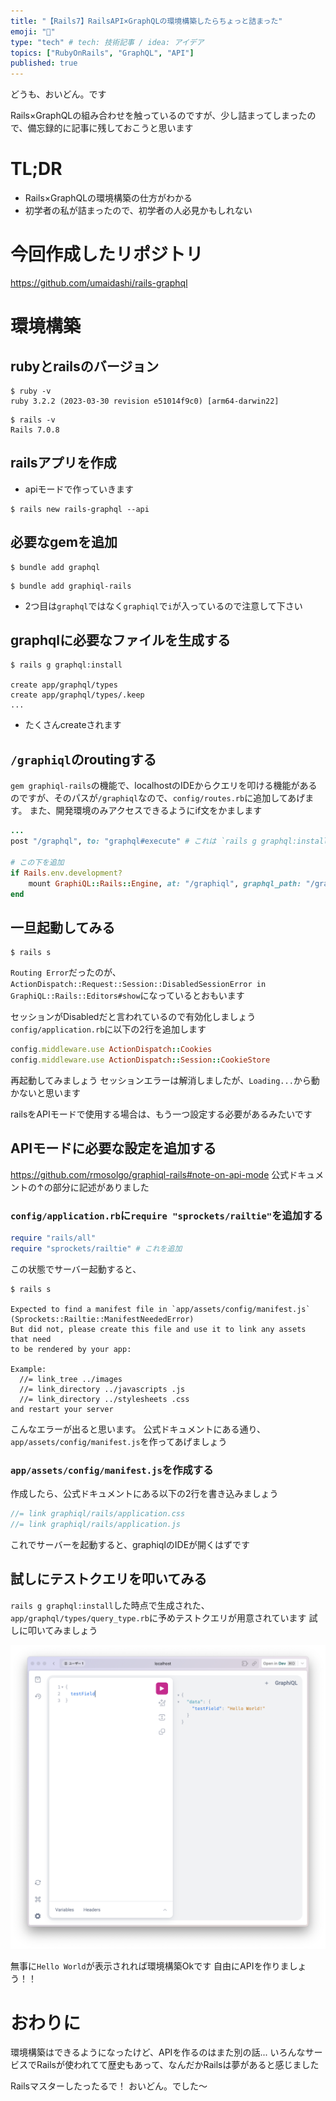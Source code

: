 ```yaml
---
title: "【Rails7】RailsAPI×GraphQLの環境構築したらちょっと詰まった"
emoji: "🍣"
type: "tech" # tech: 技術記事 / idea: アイデア
topics: ["RubyOnRails", "GraphQL", "API"]
published: true
---
```


どうも、おいどん。です

Rails×GraphQLの組み合わせを触っているのですが、少し詰まってしまったので、備忘録的に記事に残しておこうと思います

# TL;DR
- Rails×GraphQLの環境構築の仕方がわかる
- 初学者の私が詰まったので、初学者の人必見かもしれない

# 今回作成したリポジトリ

https://github.com/umaidashi/rails-graphql

# 環境構築

## rubyとrailsのバージョン

```
$ ruby -v                
ruby 3.2.2 (2023-03-30 revision e51014f9c0) [arm64-darwin22]
```

```
$ rails -v       
Rails 7.0.8
```

## railsアプリを作成

- apiモードで作っていきます

```
$ rails new rails-graphql --api
```

## 必要なgemを追加

```
$ bundle add graphql
```

```
$ bundle add graphiql-rails
```
- 2つ目は`graphql`ではなく`graphiql`で`i`が入っているので注意して下さい

## graphqlに必要なファイルを生成する

```
$ rails g graphql:install

create app/graphql/types
create app/graphql/types/.keep
...
```
- たくさんcreateされます

## `/graphiql`のroutingする

`gem graphiql-rails`の機能で、localhostのIDEからクエリを叩ける機能があるのですが、そのパスが`/graphiql`なので、`config/routes.rb`に追加してあげます。
また、開発環境のみアクセスできるようにif文をかまします

```ruby:config/routes.rb
...
post "/graphql", to: "graphql#execute" # これは `rails g graphql:install`で追加されるはず

# この下を追加
if Rails.env.development?
    mount GraphiQL::Rails::Engine, at: "/graphiql", graphql_path: "/graphql"
end
```

## 一旦起動してみる

```
$ rails s
```

`Routing Error`だったのが、`ActionDispatch::Request::Session::DisabledSessionError in GraphiQL::Rails::Editors#show`になっているとおもいます

セッションがDisabledだと言われているので有効化しましょう
`config/application.rb`に以下の2行を追加します

```js:config/application.rb
config.middleware.use ActionDispatch::Cookies
config.middleware.use ActionDispatch::Session::CookieStore
```

再起動してみましょう
セッションエラーは解消しましたが、`Loading...`から動かないと思います

railsをAPIモードで使用する場合は、もう一つ設定する必要があるみたいです

## APIモードに必要な設定を追加する

https://github.com/rmosolgo/graphiql-rails#note-on-api-mode
公式ドキュメントの↑の部分に記述がありました

### `config/application.rb`に`require "sprockets/railtie"`を追加する

```ruby:config/application.rb
require "rails/all"
require "sprockets/railtie" # これを追加
```
この状態でサーバー起動すると、

```
$ rails s

Expected to find a manifest file in `app/assets/config/manifest.js` (Sprockets::Railtie::ManifestNeededError)
But did not, please create this file and use it to link any assets that need
to be rendered by your app:

Example:
  //= link_tree ../images
  //= link_directory ../javascripts .js
  //= link_directory ../stylesheets .css
and restart your server
```

こんなエラーが出ると思います。
公式ドキュメントにある通り、`app/assets/config/manifest.js`を作ってあげましょう

### `app/assets/config/manifest.js`を作成する

作成したら、公式ドキュメントにある以下の2行を書き込みましょう

```ruby:app/assets/config/manifest.js
//= link graphiql/rails/application.css
//= link graphiql/rails/application.js
```

これでサーバーを起動すると、graphiqlのIDEが開くはずです

## 試しにテストクエリを叩いてみる

`rails g graphql:install`した時点で生成された、`app/graphql/types/query_type.rb`に予めテストクエリが用意されています
試しに叩いてみましょう

![テストクエリ](/images/rails-graphql/test-query.png)

無事に`Hello World`が表示されれば環境構築Okです
自由にAPIを作りましょう！！

# おわりに

環境構築はできるようになったけど、APIを作るのはまた別の話...
いろんなサービスでRailsが使われてて歴史もあって、なんだかRailsは夢があると感じました

Railsマスターしたったるで！
おいどん。でした〜















